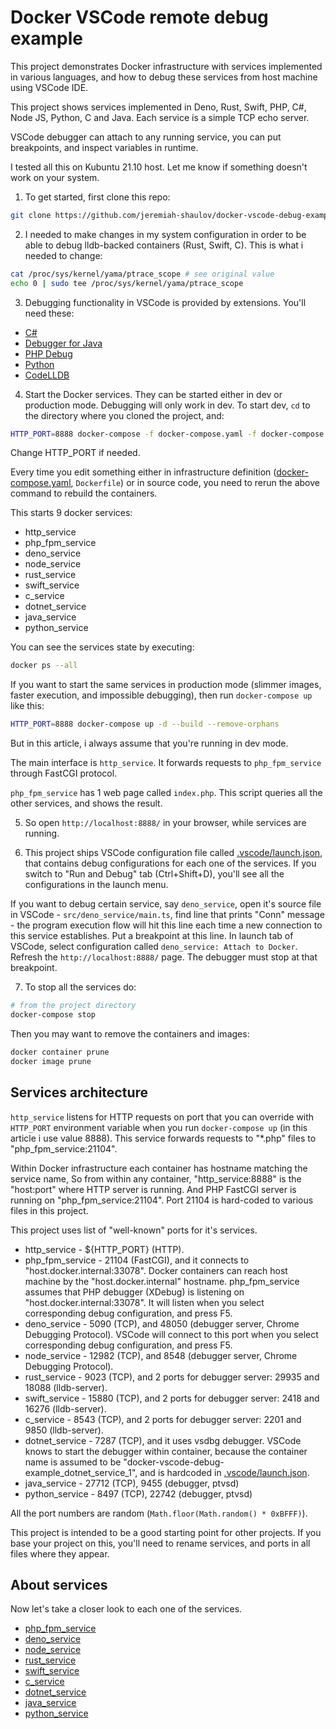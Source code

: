 # Docker VSCode remote debug example

This project demonstrates Docker infrastructure with services implemented in various languages, and how to debug these services from host machine using VSCode IDE.

This project shows services implemented in Deno, Rust, Swift, PHP, C#, Node JS, Python, C and Java. Each service is a simple TCP echo server.

VSCode debugger can attach to any running service, you can put breakpoints, and inspect variables in runtime.

I tested all this on Kubuntu 21.10 host. Let me know if something doesn't work on your system.

1. To get started, first clone this repo:

```bash
git clone https://github.com/jeremiah-shaulov/docker-vscode-debug-example.git
```

2. I needed to make changes in my system configuration in order to be able to debug lldb-backed containers (Rust, Swift, C). This is what i needed to change:

```bash
cat /proc/sys/kernel/yama/ptrace_scope # see original value
echo 0 | sudo tee /proc/sys/kernel/yama/ptrace_scope
```

3. Debugging functionality in VSCode is provided by extensions. You'll need these:

- [C#](https://marketplace.visualstudio.com/items?itemName=ms-dotnettools.csharp)
- [Debugger for Java](https://marketplace.visualstudio.com/items?itemName=vscjava.vscode-java-debug)
- [PHP Debug](https://marketplace.visualstudio.com/items?itemName=felixfbecker.php-debug)
- [Python](https://marketplace.visualstudio.com/items?itemName=ms-python.python)
- [CodeLLDB](https://marketplace.visualstudio.com/items?itemName=vadimcn.vscode-lldb)

4. Start the Docker services. They can be started either in dev or production mode.
Debugging will only work in dev. To start dev, `cd` to the directory where you cloned the project, and:

```bash
HTTP_PORT=8888 docker-compose -f docker-compose.yaml -f docker-compose.dev.yaml up -d --build --remove-orphans
```

Change HTTP_PORT if needed.

Every time you edit something either in infrastructure definition ([docker-compose.yaml](./docker-compose.yaml), `Dockerfile`) or in source code, you need to rerun the above command to rebuild the containers.

This starts 9 docker services:
- http_service
- php_fpm_service
- deno_service
- node_service
- rust_service
- swift_service
- c_service
- dotnet_service
- java_service
- python_service

You can see the services state by executing:

```bash
docker ps --all
```

If you want to start the same services in production mode (slimmer images, faster execution, and impossible debugging), then run `docker-compose up` like this:

```bash
HTTP_PORT=8888 docker-compose up -d --build --remove-orphans
```

But in this article, i always assume that you're running in dev mode.

The main interface is `http_service`. It forwards requests to `php_fpm_service` through FastCGI protocol.

`php_fpm_service` has 1 web page called `index.php`. This script queries all the other services, and shows the result.

5. So open `http://localhost:8888/` in your browser, while services are running.

6. This project ships VSCode configuration file called [.vscode/launch.json](./.vscode/launch.json), that contains debug configurations for each one of the services.
If you switch to "Run and Debug" tab (Ctrl+Shift+D), you'll see all the configurations in the launch menu.

If you want to debug certain service, say `deno_service`, open it's source file in VSCode - `src/deno_service/main.ts`, find line that prints "Conn" message -
the program execution flow will hit this line each time a new connection to this service establishes.
Put a breakpoint at this line.
In launch tab of VSCode, select configuration called `deno_service: Attach to Docker`.
Refresh the `http://localhost:8888/` page.
The debugger must stop at that breakpoint.

7. To stop all the services do:

```bash
# from the project directory
docker-compose stop
```

Then you may want to remove the containers and images:

```bash
docker container prune
docker image prune
```

## Services architecture

`http_service` listens for HTTP requests on port that you can override with `HTTP_PORT` environment variable when you run `docker-compose up` (in this article i use value 8888).
This service forwards requests to "*.php" files to "php_fpm_service:21104".

Within Docker infrastructure each container has hostname matching the service name, So from within any container, "http_service:8888" is the "host:port" where HTTP server is running.
And PHP FastCGI server is running on "php_fpm_service:21104". Port 21104 is hard-coded to various files in this project.

This project uses list of "well-known" ports for it's services.

- http_service - ${HTTP_PORT} (HTTP).
- php_fpm_service - 21104 (FastCGI), and it connects to "host.docker.internal:33078". Docker containers can reach host machine by the "host.docker.internal" hostname. php_fpm_service assumes that PHP debugger (XDebug) is listening on "host.docker.internal:33078". It will listen when you select corresponding debug configuration, and press F5.
- deno_service - 5090 (TCP), and 48050 (debugger server, Chrome Debugging Protocol). VSCode will connect to this port when you select corresponding debug configuration, and press F5.
- node_service - 12982 (TCP), and 8548 (debugger server, Chrome Debugging Protocol).
- rust_service - 9023 (TCP), and 2 ports for debugger server: 29935 and 18088 (lldb-server).
- swift_service - 15880 (TCP), and 2 ports for debugger server: 2418 and 16276 (lldb-server).
- c_service - 8543 (TCP), and 2 ports for debugger server: 2201 and 9850 (lldb-server).
- dotnet_service - 7287 (TCP), and it uses vsdbg debugger. VSCode knows to start the debugger within container, because the container name is assumed to be "docker-vscode-debug-example_dotnet_service_1", and is hardcoded in [.vscode/launch.json](./.vscode/launch.json).
- java_service - 27712 (TCP), 9455 (debugger, ptvsd)
- python_service - 8497 (TCP), 22742 (debugger, ptvsd)

All the port numbers are random (`Math.floor(Math.random() * 0xBFFF)`).

This project is intended to be a good starting point for other projects. If you base your project on this, you'll need to rename services, and ports in all files where they appear.

## About services

Now let's take a closer look to each one of the services.

- [php_fpm_service](./src/php_fpm_service)
- [deno_service](./src/deno_service)
- [node_service](./src/node_service)
- [rust_service](./src/rust_service)
- [swift_service](./src/swift_service)
- [c_service](./src/c_service)
- [dotnet_service](./src/dotnet_service)
- [java_service](./src/java_service)
- [python_service](./src/python_service)

